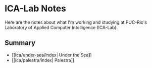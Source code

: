 # ICA-Lab Notes

Here are the notes about what I'm working and studying at PUC-Rio's Laboratory of Applied Computer Intelligence (ICA-Lab).

## Summary

- [[ica/under-sea/index| Under the Sea]]
- [[ica/palestra/index| Palestra]]
